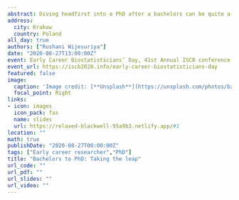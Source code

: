 ```yaml
---
abstract: Diving headfirst into a PhD after a bachelors can be quite a challenge. Transitioning from a naive undergraduate student to a full-time researcher in a short space of time can throw many curve balls your way, making your PhD experience a truly unique journey. This talk covers my experience of progressing straight from an honours degree to pursuing a PhD, overcoming the twists and the turns, and evolving through it with a lot of lessons learnt. 
address:
  city: Krakow
  country: Poland
all_day: true
authors: ["Rushani Wijesuriya"]
date: "2020-08-27T13:00:00Z"
event: Early Career Biostatisticians’ Day, 41st Annual ISCB conference
event_url: https://iscb2020.info/early-career-biostatisticians-day
featured: false
image:
  caption: 'Image credit: [**Unsplash**](https://unsplash.com/photos/bzdhc5b3Bxs)'
  focal_point: Right
links:
- icon: images
  icon_pack: fas
  name: slides
  url: https://relaxed-blackwell-95a9b3.netlify.app/#1
location: ""
math: true
publishDate: "2020-08-27T00:00:00Z"
tags: ["Early career researcher","PhD"]
title: "Bachelors to PhD: Taking the leap"
url_code: ""
url_pdf: ""
url_slides: ""
url_video: ""
---
```


